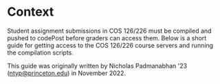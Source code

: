 # Context

Student assignment submissions in COS 126/226 must be compiled and pushed to codePost before graders can access them. Below is a short guide for getting access to the COS 126/226 course servers and running the compilation scripts.

This guide was originally written by Nicholas Padmanabhan '23 (ntyp@princeton.edu) in November 2022.
